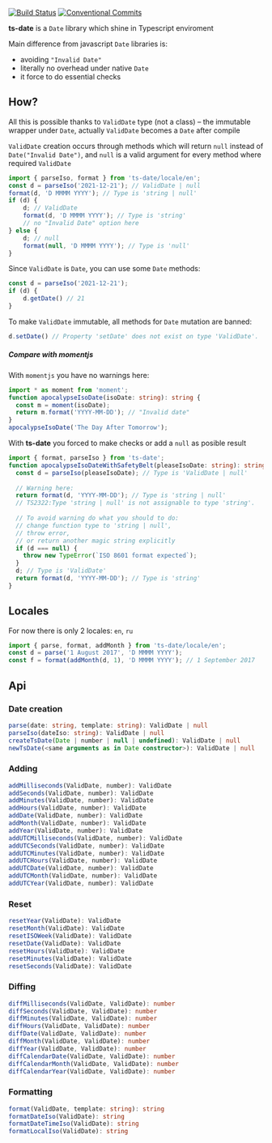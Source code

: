 [![Build Status](https://travis-ci.org/standy/ts-date.svg?branch=master)](https://travis-ci.org/standy/ts-date)
[![Conventional Commits](https://img.shields.io/badge/Conventional%20Commits-1.0.0-yellow.svg)](https://conventionalcommits.org)


**ts-date** is a `Date` library which shine in Typescript enviroment  

Main difference from javascript `Date` libraries is:
   * avoiding `"Invalid Date"`  
   * literally no overhead under native `Date`
   * it force to do essential checks  
   
## How?
All this is possible thanks to `ValidDate` type (not a class) – the immutable wrapper under `Date`, actually `ValidDate` becomes a `Date` after compile  

`ValidDate` creation occurs through methods which will return `null` instead of `Date("Invalid Date")`, and `null` is a valid argument for every method where required `ValidDate`  
```typescript
import { parseIso, format } from 'ts-date/locale/en';
const d = parseIso('2021-12-21'); // ValidDate | null
format(d, 'D MMMM YYYY'); // Type is 'string | null'
if (d) {
    d; // ValidDate
    format(d, 'D MMMM YYYY'); // Type is 'string'
    // no "Invalid Date" option here
} else {
    d; // null
    format(null, 'D MMMM YYYY'); // Type is 'null'
}
```
Since `ValidDate` is `Date`, you can use some `Date` methods:  
```typescript
const d = parseIso('2021-12-21');
if (d) {
    d.getDate() // 21
}
```
To make `ValidDate` immutable, all methods for `Date` mutation are banned:
```typescript
d.setDate() // Property 'setDate' does not exist on type 'ValidDate'.
```
 

##### Compare with momentjs
With `momentjs` you have no warnings here:  
```typescript
import * as moment from 'moment';
function apocalypseIsoDate(isoDate: string): string {
  const m = moment(isoDate);  
  return m.format('YYYY-MM-DD'); // "Invalid date"
}
apocalypseIsoDate('The Day After Tomorrow');
```

With **ts-date** you forced to make checks or add a `null` as posible result 
```typescript
import { format, parseIso } from 'ts-date';
function apocalypseIsoDateWithSafetyBelt(pleaseIsoDate: string): string {
  const d = parseIso(pleaseIsoDate); // Type is 'ValidDate | null'
  
  // Warning here:   
  return format(d, 'YYYY-MM-DD'); // Type is 'string | null'
  // TS2322:Type 'string | null' is not assignable to type 'string'.
  
  // To avoid warning do what you should to do:
  // change function type to 'string | null', 
  // throw error,
  // or return another magic string explicitly
  if (d === null) {
    throw new TypeError(`ISO 8601 format expected`);
  }
  d; // Type is 'ValidDate'
  return format(d, 'YYYY-MM-DD'); // Type is 'string'
}
```

## Locales
For now there is only 2 locales: `en`, `ru`

```typescript
import { parse, format, addMonth } from 'ts-date/locale/en';
const d = parse('1 August 2017', 'D MMMM YYYY');
const f = format(addMonth(d, 1), 'D MMMM YYYY'); // 1 September 2017
```



## Api

### Date creation
```typescript
parse(date: string, template: string): ValidDate | null
parseIso(dateIso: string): ValidDate | null
createTsDate(Date | number | null | undefined): ValidDate | null
newTsDate(<same arguments as in Date constructor>): ValidDate | null
```

### Adding
```typescript
addMilliseconds(ValidDate, number): ValidDate 
addSeconds(ValidDate, number): ValidDate
addMinutes(ValidDate, number): ValidDate
addHours(ValidDate, number): ValidDate
addDate(ValidDate, number): ValidDate
addMonth(ValidDate, number): ValidDate
addYear(ValidDate, number): ValidDate
addUTCMilliseconds(ValidDate, number): ValidDate
addUTCSeconds(ValidDate, number): ValidDate
addUTCMinutes(ValidDate, number): ValidDate
addUTCHours(ValidDate, number): ValidDate
addUTCDate(ValidDate, number): ValidDate
addUTCMonth(ValidDate, number): ValidDate
addUTCYear(ValidDate, number): ValidDate
```

### Reset
```typescript
resetYear(ValidDate): ValidDate
resetMonth(ValidDate): ValidDate
resetISOWeek(ValidDate): ValidDate
resetDate(ValidDate): ValidDate
resetHours(ValidDate): ValidDate
resetMinutes(ValidDate): ValidDate
resetSeconds(ValidDate): ValidDate
```

### Diffing
```typescript
diffMilliseconds(ValidDate, ValidDate): number
diffSeconds(ValidDate, ValidDate): number
diffMinutes(ValidDate, ValidDate): number
diffHours(ValidDate, ValidDate): number
diffDate(ValidDate, ValidDate): number
diffMonth(ValidDate, ValidDate): number
diffYear(ValidDate, ValidDate): number
diffCalendarDate(ValidDate, ValidDate): number
diffCalendarMonth(ValidDate, ValidDate): number
diffCalendarYear(ValidDate, ValidDate): number
```

### Formatting
```typescript
format(ValidDate, template: string): string
formatDateIso(ValidDate): string
formatDateTimeIso(ValidDate): string
formatLocalIso(ValidDate): string
```
